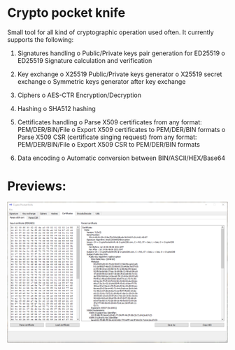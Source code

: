 # Crypto pocket knife

Small tool for all kind of cryptographic operation used often. It currently supports the following:

1. Signatures handling
	o Public/Private keys pair generation for ED25519
	o ED25519 Signature calculation and verification

2. Key exchange
	o X25519 Public/Private keys generator
	o X25519 secret exchange
	o Symmetric keys generator after key exchange

3. Ciphers
	o AES-CTR Encryption/Decryption

4. Hashing
	o SHA512 hashing

5. Cettificates handling
	o Parse X509 certificates from any format: PEM/DER/BIN/File
	o Export X509 certificates to PEM/DER/BIN formats
	o Parse X509 CSR (certificate singing request) from any format: PEM/DER/BIN/File
	o Export X509 CSR to PEM/DER/BIN formats

6. Data encoding
	o Automatic conversion between BIN/ASCII/HEX/Base64

	
# Previews:
![alt Crypto pocket knife](docs/img/screen.png "Crypto pocket knife")